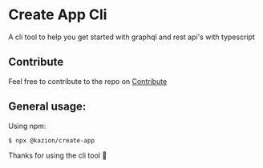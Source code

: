 # Create App Cli

A cli tool to help you get started with graphql and rest api's with typescript

## Contribute

Feel free to contribute to the repo on [Contribute](https://github.com/Kazion500/create-app-cli)

## General usage:

Using npm:

```shell
$ npx @kazion/create-app
```

Thanks for using the cli tool 🚀
